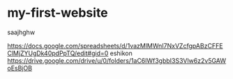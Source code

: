 # my-first-website

saajhghw

https://docs.google.com/spreadsheets/d/1vazMlMWnI7NxVZcfgpABzCFFEClMjZYUgDk40pdPpTQ/edit#gid=0
eshikon
https://drive.google.com/drive/u/0/folders/1aC6lWf3gbbI3S3Vlw6z2v5GAWoEsBjOB

